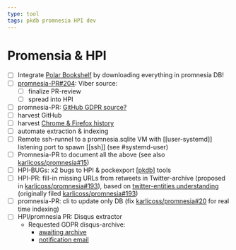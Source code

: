 ```yaml
---
type: tool
tags: pkdb promnesia HPI dev
---
```

# Promensia & HPI

- [ ] Integrate [Polar Bookshelf](https://github.com/burtonator/) by downloading everything in promnesia DB!
- [ ] [promnesia-PR#204](https://github.com/karlicoss/promnesia/pull/204): Viber source:
  - [ ]  finalize PR-review
  - [ ]  spread into HPI
- [ ] promnesia-PR: [GitHub GDPR source?](https://github.com/karlicoss/promnesia/issues/74#)
- [ ] harvest GitHub
- [ ] harvest [Chrome & Firefox history](https://github.com/karlicoss/promnesia/blob/master/src/promnesia/sources/browser.py)
- [ ] automate extraction & indexing
- [ ] Remote ssh-runnel to a promnesia.sqlite VM with [[user-systemd]] listening port to spawn [[ssh]] (see #systemd-user)
- [ ] Promnesia-PR to document all the above (see also [karlicoss/promnesia#15](https://github.com/karlicoss/promnesia/issues/15))
- [ ] HPI-BUGs: x2 bugs to HPI & pockexport [[pkdb]] tools
- [ ] HPI-PR: fill-in missing URLs from retweets in Twitter-archive (proposed in [karlicoss/promnesia#193](https://github.com/karlicoss/promnesia/issues/193)),
  based on [twitter-entities understanding](https://developer.twitter.com/en/docs/twitter-api/v1/data-dictionary/object-model/entities#retweets-quotes)
  (originally filed [karlicoss/promnesia#193](https://github.com/karlicoss/promnesia/issues/193))
- [ ] promnesia-PR: cli to update only DB (fix [karlicoss/promnesia#20](https://github.com/karlicoss/promnesia/issues/20) for real time indexing)
- [ ] HPI/promnesia PR: Disqus extractor
  - Requested GDPR disqus-archive:
    - [awaiting archive](https://privacyportal.onetrust.com/ui/#/requests/details/ec5d415b-e5be-4615-b4bc-e887831b00e9)
    - [notification email](https://mail.google.com/mail/u/0/#inbox/FMfcgxwLsdKmRLGdNPBlVdzGdHGTSflb)


[//begin]: # "Autogenerated link references for markdown compatibility"
[pkdb]: pkdb.md "Personal Knowledge Database"
[//end]: # "Autogenerated link references"